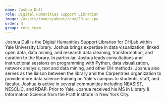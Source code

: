 ```yaml
---
name: Joshua Dull
role: Digital Humanities Support Librarian
image: /assets/images/about/team/JD-sq.jpg
order: 4
group: core_team
---
```


Joshua Dull is the Digital Humanities Support Librarian for DHLab within Yale University Library. Joshua brings expertise in data visualization, linked open data, data mining, and research data cleaning, transformation, and curation to the library. In particular, Joshua leads consultations and instructional sessions on programming with Python, data visualization, network analysis, text and data mining, and other DH methods. Joshua also serves as the liaison between the library and the Carpentries organization to provide more data science training on Yale's campus to students, staff, and faculty. Joshua is active in several communities including NEASIST, NESCLiC, and RDAP. Prior to Yale, Joshua received his MS in Library & Information Science from the Pratt Institute in New York City. 